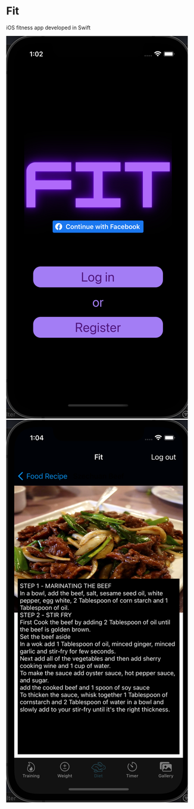 # Fit
iOS fitness app developed in Swift 

![login screen](https://github.com/swoosh1337/Fit/blob/master/Fit/screenshots/Screenshot%202021-07-22%20at%2013.02.45.png?raw=true)
![diet screen ](https://github.com/swoosh1337/Fit/blob/master/Fit/screenshots/Screenshot%202021-07-22%20at%2013.04.42.png?raw=true)
